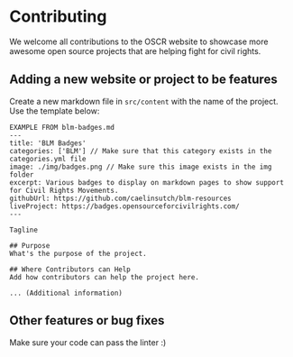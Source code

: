 # Contributing
We welcome all contributions to the OSCR website to showcase more awesome open source projects that are helping fight for civil rights.

## Adding a new website or project to be features
Create a new markdown file in `src/content` with the name of the project. Use the template below:

```
EXAMPLE FROM blm-badges.md
---
title: 'BLM Badges'
categories: ['BLM'] // Make sure that this category exists in the categories.yml file
image: ./img/badges.png // Make sure this image exists in the img folder
excerpt: Various badges to display on markdown pages to show support for Civil Rights Movements.
githubUrl: https://github.com/caelinsutch/blm-resources
liveProject: https://badges.opensourceforcivilrights.com/
---

Tagline

## Purpose
What's the purpose of the project.

## Where Contributors can Help
Add how contributors can help the project here.

... (Additional information)
```

## Other features or bug fixes
Make sure your code can pass the linter :)
